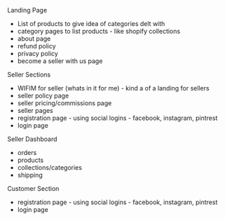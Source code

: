 Landing Page
- List of products to give idea of categories delt with
- category pages to list products - like shopify collections
- about page
- refund policy
- privacy policy
- become a seller with us page

Seller Sections
- WIFIM for seller (whats in it for me) - kind a of a landing for sellers
- seller policy page
- seller pricing/commissions page
- seller pages
- registration page - using social logins - facebook, instagram, pintrest
- login page

Seller Dashboard
- orders
- products
- collections/categories
- shipping

Customer Section
- registration page - using social logins - facebook, instagram, pintrest
- login page
